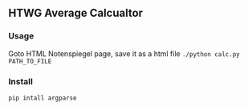 ## HTWG Average Calcualtor
### Usage
Goto HTML Notenspiegel page, save it as a html file
`./python calc.py PATH_TO_FILE`

### Install
```
pip intall argparse
```